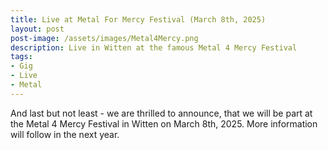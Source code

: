 ```yaml
---
title: Live at Metal For Mercy Festival (March 8th, 2025)
layout: post
post-image: /assets/images/Metal4Mercy.png
description: Live in Witten at the famous Metal 4 Mercy Festival
tags:
- Gig
- Live
- Metal
---
```


And last but not least - we are thrilled to announce, that we will be part at the Metal 4 Mercy Festival in Witten on March 8th, 2025. More information will follow in the next year.